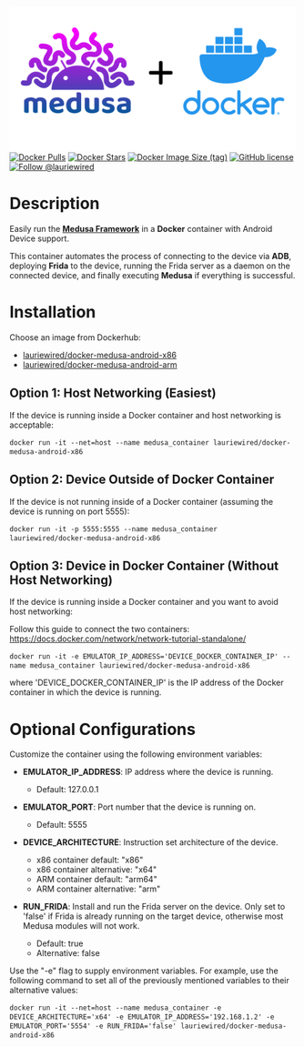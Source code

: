 ![medusa and docker logo](https://github.com/LaurieWired/Medusa_Android_Docker/blob/main/medusa_and_docker.png?raw=true)
[![Docker Pulls](https://img.shields.io/docker/pulls/lauriewired/docker-medusa-android-x86.svg)](https://hub.docker.com/r/lauriewired/docker-medusa-android-x86)
[![Docker Stars](https://img.shields.io/docker/stars/lauriewired/docker-medusa-android-x86.svg)](https://hub.docker.com/r/lauriewired/docker-medusa-android-x86)
[![Docker Image Size (tag)](https://img.shields.io/docker/image-size/lauriewired/docker-medusa-android-x86/latest)](https://hub.docker.com/r/lauriewired/docker-medusa-android-x86)
[![GitHub license](https://img.shields.io/github/license/Ch0pin/medusa)](https://github.com/Ch0pin/medusa/blob/master/LICENSE)
[![Follow @lauriewired](https://img.shields.io/twitter/follow/lauriewired?style=social)](https://twitter.com/lauriewired)
# Description


Easily run the **[Medusa Framework](https://github.com/Ch0pin/medusa)** in a **Docker** container with Android Device support. 

This container automates the process of connecting to the device via **ADB**, deploying **Frida** to the device, running the Frida server as a daemon on the connected device, and finally executing **Medusa** if everything is successful.

# Installation
Choose an image from Dockerhub:
- [lauriewired/docker-medusa-android-x86](https://hub.docker.com/r/lauriewired/docker-medusa-android-x86)
- [lauriewired/docker-medusa-android-arm](https://hub.docker.com/r/lauriewired/docker-medusa-android-arm)

## Option 1: Host Networking (Easiest)

If the device is running inside a Docker container and host networking is acceptable:

```
docker run -it --net=host --name medusa_container lauriewired/docker-medusa-android-x86
```

## Option 2: Device Outside of Docker Container

If the device is not running inside of a Docker container (assuming the device is running on port 5555):
```
docker run -it -p 5555:5555 --name medusa_container lauriewired/docker-medusa-android-x86
```

## Option 3: Device in Docker Container (Without Host Networking)
If the device is running inside a Docker container and you want to avoid host networking:

Follow this guide to connect the two containers: https://docs.docker.com/network/network-tutorial-standalone/
```
docker run -it -e EMULATOR_IP_ADDRESS='DEVICE_DOCKER_CONTAINER_IP' --name medusa_container lauriewired/docker-medusa-android-x86
```

where 'DEVICE_DOCKER_CONTAINER_IP' is the IP address of the Docker container in which the device is running.

# Optional Configurations

Customize the container using the following environment variables:

- **EMULATOR_IP_ADDRESS**: IP address where the device is running.
    - Default: 127.0.0.1
    
- **EMULATOR_PORT**: Port number that the device is running on.
    - Default: 5555
    
- **DEVICE_ARCHITECTURE**: Instruction set architecture of the device. 
    - x86 container default: "x86"
    - x86 container alternative: "x64"
    - ARM container default: "arm64"
    - ARM container alternative: "arm"
    
- **RUN_FRIDA**: Install and run the Frida server on the device. Only set to 'false' if Frida is already running on the target device, otherwise most Medusa modules will not work.
    - Default: true
    - Alternative: false

Use the "-e" flag to supply environment variables. For example, use the following command to set all of the previously mentioned variables to their alternative values:

```
docker run -it --net=host --name medusa_container -e DEVICE_ARCHITECTURE='x64' -e EMULATOR_IP_ADDRESS='192.168.1.2' -e EMULATOR_PORT='5554' -e RUN_FRIDA='false' lauriewired/docker-medusa-android-x86
```
